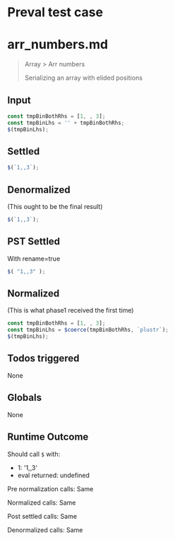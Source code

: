 # Preval test case

# arr_numbers.md

> Array > Arr numbers
>
> Serializing an array with elided positions

## Input

`````js filename=intro
const tmpBinBothRhs = [1, , 3];
const tmpBinLhs = '' + tmpBinBothRhs;
$(tmpBinLhs);
`````


## Settled


`````js filename=intro
$(`1,,3`);
`````


## Denormalized
(This ought to be the final result)

`````js filename=intro
$(`1,,3`);
`````


## PST Settled
With rename=true

`````js filename=intro
$( "1,,3" );
`````


## Normalized
(This is what phase1 received the first time)

`````js filename=intro
const tmpBinBothRhs = [1, , 3];
const tmpBinLhs = $coerce(tmpBinBothRhs, `plustr`);
$(tmpBinLhs);
`````


## Todos triggered


None


## Globals


None


## Runtime Outcome


Should call `$` with:
 - 1: '1,,3'
 - eval returned: undefined

Pre normalization calls: Same

Normalized calls: Same

Post settled calls: Same

Denormalized calls: Same
